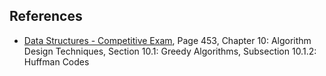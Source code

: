 

## References

- [Data Structures - Competitive Exam](https://www.uoitc.edu.iq/images/documents/informatics-institute/Competitive_exam/DataStructures.pdf#%5B%7B%22num%22%3A6975%2C%22gen%22%3A0%7D%2C%7B%22name%22%3A%22XYZ%22%7D%2C-25%2C668%2C1%5D), Page 453, Chapter 10: Algorithm Design Techniques, Section 10.1: Greedy Algorithms, Subsection 10.1.2: Huffman Codes
